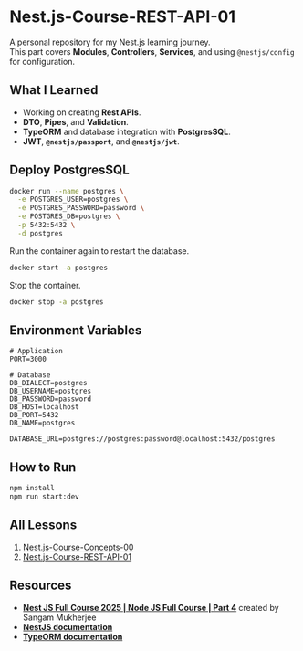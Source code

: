 # Nest.js-Course-REST-API-01

A personal repository for my Nest.js learning journey.  
This part covers **Modules**, **Controllers**, **Services**, and using `@nestjs/config` for configuration.

## What I Learned

- Working on creating **Rest APIs**.
- **DTO**, **Pipes**, and **Validation**.
- **TypeORM** and database integration with **PostgresSQL**.
- **JWT**, **`@nestjs/passport`**, and **`@nestjs/jwt`**.

## Deploy PostgresSQL

```bash
docker run --name postgres \
  -e POSTGRES_USER=postgres \
  -e POSTGRES_PASSWORD=password \
  -e POSTGRES_DB=postgres \
  -p 5432:5432 \
  -d postgres

```

Run the container again to restart the database.

```bash
docker start -a postgres
```

Stop the container.

```bash
docker stop -a postgres
```

## Environment Variables

```env
# Application
PORT=3000

# Database
DB_DIALECT=postgres
DB_USERNAME=postgres
DB_PASSWORD=password
DB_HOST=localhost
DB_PORT=5432
DB_NAME=postgres

DATABASE_URL=postgres://postgres:password@localhost:5432/postgres

```

## How to Run

```bash
npm install
npm run start:dev
```

## All Lessons

1. [Nest.js-Course-Concepts-00](https://github.com/ZeroaNinea/Nest.js-Course-Concepts-00)
2. [Nest.js-Course-REST-API-01](https://github.com/ZeroaNinea/Nest.js-Course-REST-API-01)

## Resources

- **[Nest JS Full Course 2025 | Node JS Full Course | Part 4](https://www.youtube.com/watch?v=XVZ10uFY9DU&t=3109s)** created by Sangam Mukherjee
- **[NestJS documentation](https://docs.nestjs.com/)**
- **[TypeORM documentation](https://typeorm.io/docs/getting-started/)**
